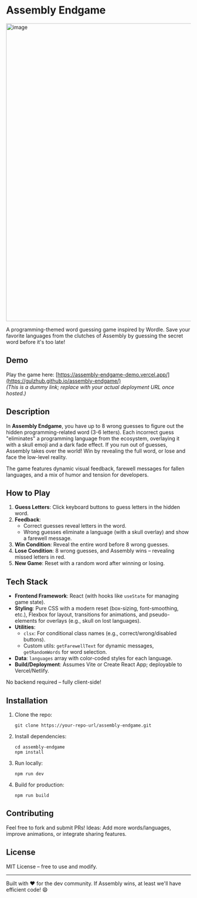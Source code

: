# Assembly Endgame

<img width="668" height="812" alt="image" src="https://github.com/user-attachments/assets/de1ae594-b45b-4561-a442-5625a1e6984e" />

A programming-themed word guessing game inspired by Wordle. Save your favorite languages from the clutches of Assembly by guessing the secret word before it's too late!

## Demo

Play the game here: [https://assembly-endgame-demo.vercel.app/](https://gulzhub.github.io/assembly-endgame/)  
*(This is a dummy link; replace with your actual deployment URL once hosted.)*

## Description

In **Assembly Endgame**, you have up to 8 wrong guesses to figure out the hidden programming-related word (3-6 letters). Each incorrect guess "eliminates" a programming language from the ecosystem, overlaying it with a skull emoji and a dark fade effect. If you run out of guesses, Assembly takes over the world! Win by revealing the full word, or lose and face the low-level reality.

The game features dynamic visual feedback, farewell messages for fallen languages, and a mix of humor and tension for developers.

## How to Play

1. **Guess Letters**: Click keyboard buttons to guess letters in the hidden word.
2. **Feedback**:
   - Correct guesses reveal letters in the word.
   - Wrong guesses eliminate a language (with a skull overlay) and show a farewell message.
3. **Win Condition**: Reveal the entire word before 8 wrong guesses.
4. **Lose Condition**: 8 wrong guesses, and Assembly wins – revealing missed letters in red.
5. **New Game**: Reset with a random word after winning or losing.

## Tech Stack

- **Frontend Framework**: React (with hooks like `useState` for managing game state).
- **Styling**: Pure CSS with a modern reset (box-sizing, font-smoothing, etc.), Flexbox for layout, transitions for animations, and pseudo-elements for overlays (e.g., skull on lost languages).
- **Utilities**:
  - `clsx`: For conditional class names (e.g., correct/wrong/disabled buttons).
  - Custom utils: `getFarewellText` for dynamic messages, `getRandomWords` for word selection.
- **Data**: `languages` array with color-coded styles for each language.
- **Build/Deployment**: Assumes Vite or Create React App; deployable to Vercel/Netlify.

No backend required – fully client-side!

## Installation

1. Clone the repo:
   ```
   git clone https://your-repo-url/assembly-endgame.git
   ```
2. Install dependencies:
   ```
   cd assembly-endgame
   npm install
   ```
3. Run locally:
   ```
   npm run dev
   ```
4. Build for production:
   ```
   npm run build
   ```

## Contributing

Feel free to fork and submit PRs! Ideas: Add more words/languages, improve animations, or integrate sharing features.

## License

MIT License – free to use and modify.

---

Built with ❤️ for the dev community. If Assembly wins, at least we'll have efficient code! 😄

